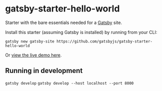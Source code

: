 # gatsby-starter-hello-world

Starter with the bare essentials needed for a [Gatsby](https://www.gatsbyjs.org/) site.

Install this starter (assuming Gatsby is installed) by running from your CLI:

```
gatsby new gatsby-site https://github.com/gatsbyjs/gatsby-starter-hello-world
```

Or [view the live demo here](https://gatsby-starter-hello-world-demo.netlify.com/).

## Running in development

`gatsby develop`
`gatsby develop --host localhost --port 8000`
